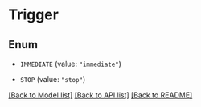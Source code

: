 # Trigger

## Enum


* `IMMEDIATE` (value: `"immediate"`)

* `STOP` (value: `"stop"`)


[[Back to Model list]](../README.md#documentation-for-models) [[Back to API list]](../README.md#documentation-for-api-endpoints) [[Back to README]](../README.md)


